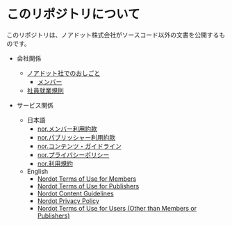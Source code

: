 # このリポジトリについて
このリポジトリは、ノアドット株式会社がソースコード以外の文書を公開するものです。

- 会社関係
  - [ノアドット社でのおしごと](workingatnordot.md)
    - [メンバー](ourteam.md)
  - [社員就業規則](employeehandbook.md)

- サービス関係
  - 日本語
    - [nor.メンバー利用約款](tou_members_ja.md)
    - [nor.パブリッシャー利用約款](tou_publishers_ja.md)
    - [nor.コンテンツ・ガイドライン](guidelines_ja.md)
    - [nor.プライバシーポリシー](privacy_ja.md)
    - [nor.利用規約](terms_users_ja.md)
  - English
    - [Nordot Terms of Use for Members](tou_members_en.md)
    - [Nordot Terms of Use for Publishers](tou_publishers_en.md)
    - [Nordot Content Guidelines](guidelines_en.md)
    - [Nordot Privacy Policy](privacy_en.md)
    - [Nordot Terms of Use for Users (Other than Members or Publishers)](terms_users_en.md)
